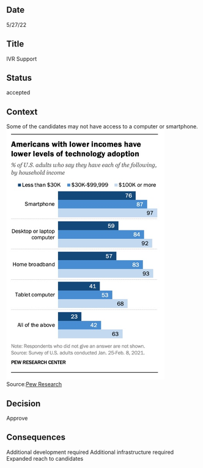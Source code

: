 ## Date
5/27/22 

## Title
IVR Support

## Status
accepted

## Context 
Some of the candidates may not have access to a computer or smartphone.<BR>
![Solution Diagram](/assets/images/DiversityCyberCouncil-Smartphone-Usage.jpg)<BR>
Source:[Pew Research](https://www.pewresearch.org/fact-tank/2021/06/22/digital-divide-persists-even-as-americans-with-lower-incomes-make-gains-in-tech-adoption/)

## Decision
Approve

## Consequences
Additional development required
Additional infrastructure required
Expanded reach to candidates

